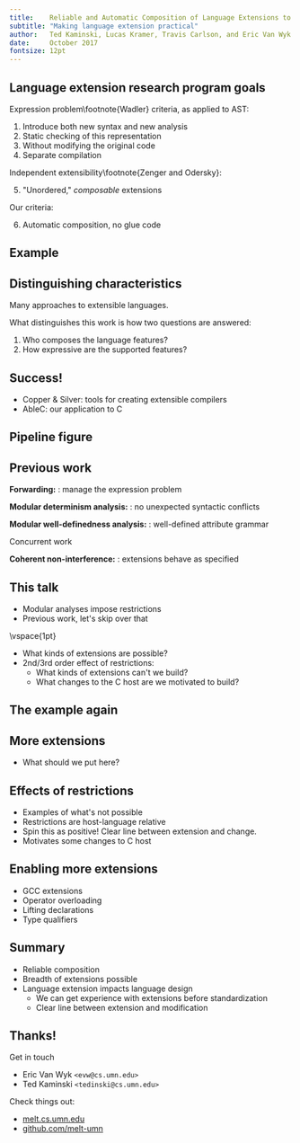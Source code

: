 ```yaml
---
title:    Reliable and Automatic Composition of Language Extensions to C
subtitle: "Making language extension practical"
author:   Ted Kaminski, Lucas Kramer, Travis Carlson, and Eric Van Wyk \newline (University of Minnesota)
date:     October 2017
fontsize: 12pt
---
```


## Language extension research program goals

Expression problem\footnote{Wadler} criteria, as applied to AST:

1. Introduce both new syntax and new analysis
2. Static checking of this representation
3. Without modifying the original code
4. Separate compilation

Independent extensibility\footnote{Zenger and Odersky}:

5. "Unordered," *composable* extensions

Our criteria:

6. Automatic composition, no glue code

## Example

## Distinguishing characteristics

Many approaches to extensible languages.

What distinguishes this work is how two questions are answered:

1. Who composes the language features?
2. How expressive are the supported features?

## Success!

- Copper & Silver: tools for creating extensible compilers
- AbleC: our application to C

## Pipeline figure

## Previous work

**Forwarding:**
:   manage the expression problem

**Modular determinism analysis:**
:   no unexpected syntactic conflicts

**Modular well-definedness analysis:**
:   well-defined attribute grammar

Concurrent work

**Coherent non-interference:**
:   extensions behave as specified

## This talk

- Modular analyses impose restrictions
- Previous work, let's skip over that

\vspace{1pt}

- What kinds of extensions are possible?
- 2nd/3rd order effect of restrictions:
    - What kinds of extensions can't we build?
    - What changes to the C host are we motivated to build?

## The example again

## More extensions

- What should we put here?

## Effects of restrictions

- Examples of what's not possible
- Restrictions are host-language relative
- Spin this as positive! Clear line between extension and change.
- Motivates some changes to C host

## Enabling more extensions

- GCC extensions
- Operator overloading
- Lifting declarations
- Type qualifiers

## Summary

- Reliable composition
- Breadth of extensions possible
- Language extension impacts language design
    - We can get experience with extensions before standardization
    - Clear line between extension and modification

## Thanks!

Get in touch

- Eric Van Wyk `<evw@cs.umn.edu>`
- Ted Kaminski `<tedinski@cs.umn.edu>`

Check things out:

- [melt.cs.umn.edu](https://melt.cs.umn.edu)
- [github.com/melt-umn](https://github.com/melt-umn)


